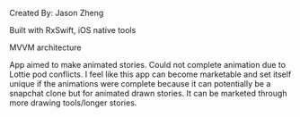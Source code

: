 Created By: Jason Zheng

Built with RxSwift, iOS native tools

MVVM architecture

App aimed to make animated stories. Could not complete animation due to Lottie pod conflicts.
I feel like this app can become marketable and set itself unique if the animations were complete 
because it can potentially be a snapchat clone but for animated drawn stories. It can be marketed through more drawing tools/longer stories.